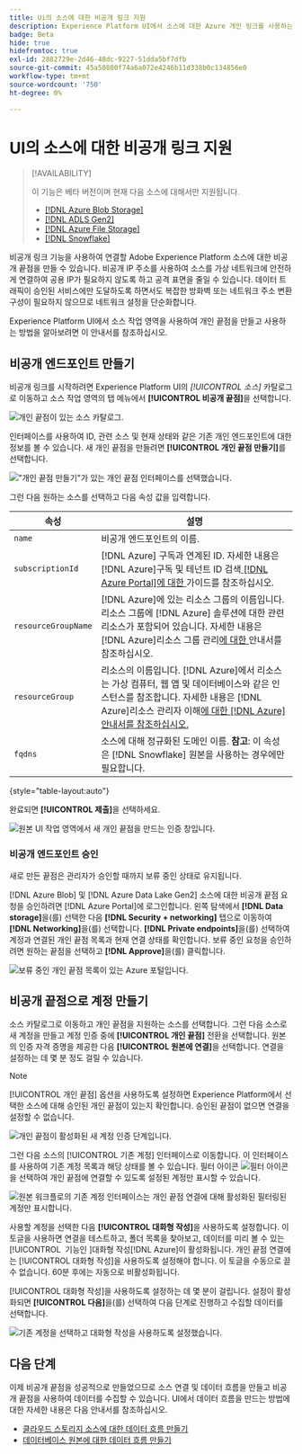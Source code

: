```yaml
---
title: Ui의 소스에 대한 비공개 링크 지원
description: Experience Platform UI에서 소스에 대한 Azure 개인 링크를 사용하는 방법을 알아봅니다.
badge: Beta
hide: true
hidefromtoc: true
exl-id: 2882729e-2d46-48dc-9227-51dda5bf7dfb
source-git-commit: 45a50800f74a6a072e4246b11d338b0c134856e0
workflow-type: tm+mt
source-wordcount: '750'
ht-degree: 0%

---
```


# UI의 소스에 대한 비공개 링크 지원

>[!AVAILABILITY]
>
>이 기능은 베타 버전이며 현재 다음 소스에 대해서만 지원됩니다.
>
>* [[!DNL Azure Blob Storage]](../../connectors/cloud-storage/blob.md)
>* [[!DNL ADLS Gen2]](../../connectors/cloud-storage/adls-gen2.md)
>* [[!DNL Azure File Storage]](../../connectors/cloud-storage/azure-file-storage.md)
>* [[!DNL Snowflake]](../../connectors/databases/snowflake.md)

비공개 링크 기능을 사용하여 연결할 Adobe Experience Platform 소스에 대한 비공개 끝점을 만들 수 있습니다. 비공개 IP 주소를 사용하여 소스를 가상 네트워크에 안전하게 연결하여 공용 IP가 필요하지 않도록 하고 공격 표면을 줄일 수 있습니다. 데이터 트래픽이 승인된 서비스에만 도달하도록 하면서도 복잡한 방화벽 또는 네트워크 주소 변환 구성이 필요하지 않으므로 네트워크 설정을 단순화합니다.

Experience Platform UI에서 소스 작업 영역을 사용하여 개인 끝점을 만들고 사용하는 방법을 알아보려면 이 안내서를 참조하십시오.

## 비공개 엔드포인트 만들기

비공개 링크를 시작하려면 Experience Platform UI의 *[!UICONTROL 소스]* 카탈로그로 이동하고 소스 작업 영역의 탭 메뉴에서 **[!UICONTROL 비공개 끝점]**&#x200B;을 선택합니다.

![개인 끝점이 있는 소스 카탈로그.](../../images/tutorials/private-links/catalog.png)

인터페이스를 사용하여 ID, 관련 소스 및 현재 상태와 같은 기존 개인 엔드포인트에 대한 정보를 볼 수 있습니다. 새 개인 끝점을 만들려면 **[!UICONTROL 개인 끝점 만들기]**&#x200B;를 선택합니다.

![&quot;개인 끝점 만들기&quot;가 있는 개인 끝점 인터페이스를 선택했습니다.](../../images/tutorials/private-links/private-endpoints.png)

그런 다음 원하는 소스를 선택하고 다음 속성 값을 입력합니다.

| 속성 | 설명 |
| --- | --- |
| `name` | 비공개 엔드포인트의 이름. |
| `subscriptionId` | [!DNL Azure] 구독과 연계된 ID. 자세한 내용은 [!DNL Azure]구독 및 테넌트 ID 검색[ [!DNL Azure Portal]에 대한 ](https://learn.microsoft.com/en-us/azure/azure-portal/get-subscription-tenant-id) 가이드를 참조하십시오. |
| `resourceGroupName` | [!DNL Azure]에 있는 리소스 그룹의 이름입니다. 리소스 그룹에 [!DNL Azure] 솔루션에 대한 관련 리소스가 포함되어 있습니다. 자세한 내용은 [!DNL Azure]리소스 그룹 관리[에 대한 ](https://learn.microsoft.com/en-us/azure/azure-resource-manager/management/manage-resource-groups-portal) 안내서를 참조하십시오. |
| `resourceGroup` | 리소스의 이름입니다. [!DNL Azure]에서 리소스는 가상 컴퓨터, 웹 앱 및 데이터베이스와 같은 인스턴스를 참조합니다. 자세한 내용은 [!DNL Azure]리소스 관리자 이해[에 대한  [!DNL Azure]  안내서를 참조하십시오.](https://learn.microsoft.com/en-us/azure/azure-resource-manager/management/overview) |
| `fqdns` | 소스에 대해 정규화된 도메인 이름. **참고**: 이 속성은 [!DNL Snowflake] 원본을 사용하는 경우에만 필요합니다. |

{style="table-layout:auto"}

완료되면 **[!UICONTROL 제출]**&#x200B;을 선택하세요.

![원본 UI 작업 영역에서 새 개인 끝점을 만드는 인증 창입니다.](../../images/tutorials/private-links/create-private-endpoint.png)

### 비공개 엔드포인트 승인

새로 만든 끝점은 관리자가 승인할 때까지 보류 중인 상태로 유지됩니다.

[!DNL Azure Blob] 및 [!DNL Azure Data Lake Gen2] 소스에 대한 비공개 끝점 요청을 승인하려면 [!DNL Azure Portal]에 로그인합니다. 왼쪽 탐색에서 **[!DNL Data storage]**&#x200B;을(를) 선택한 다음 **[!DNL Security + networking]** 탭으로 이동하여 **[!DNL Networking]**&#x200B;을(를) 선택합니다. **[!DNL Private endpoints]**&#x200B;을(를) 선택하여 계정과 연결된 개인 끝점 목록과 현재 연결 상태를 확인합니다. 보류 중인 요청을 승인하려면 원하는 끝점을 선택하고 **[!DNL Approve]**&#x200B;을(를) 클릭합니다.

![보류 중인 개인 끝점 목록이 있는 Azure 포털입니다.](../../images/tutorials/private-links/azure.png)

## 비공개 끝점으로 계정 만들기

소스 카탈로그로 이동하고 개인 끝점을 지원하는 소스를 선택합니다. 그런 다음 소스로 새 계정을 만들고 계정 인증 중에 **[!UICONTROL 개인 끝점]** 전환을 선택합니다. 원본의 인증 자격 증명을 제공한 다음 **[!UICONTROL 원본에 연결]**&#x200B;을 선택합니다. 연결을 설정하는 데 몇 분 정도 걸릴 수 있습니다.

>[!NOTE]
>
>[!UICONTROL 개인 끝점] 옵션을 사용하도록 설정하면 Experience Platform에서 선택한 소스에 대해 승인된 개인 끝점이 있는지 확인합니다. 승인된 끝점이 없으면 연결을 설정할 수 없습니다.

![개인 끝점이 활성화된 새 계정 인증 단계입니다.](../../images/tutorials/private-links/new-account.png)

그런 다음 소스의 [!UICONTROL 기존 계정] 인터페이스로 이동합니다. 이 인터페이스를 사용하여 기존 계정 목록과 해당 상태를 볼 수 있습니다. 필터 아이콘 ![필터 아이콘](../../../images/icons/filter.png)을 선택하여 개인 끝점에 연결할 수 있도록 설정된 계정만 표시할 수 있습니다.

![원본 워크플로의 기존 계정 인터페이스는 개인 끝점 연결에 대해 활성화된 필터링된 계정만 표시합니다.](../../images/tutorials/private-links/existing-private-endpoints.png)

사용할 계정을 선택한 다음 **[!UICONTROL 대화형 작성]**&#x200B;을 사용하도록 설정합니다. 이 토글을 사용하면 연결을 테스트하고, 폴더 목록을 찾아보고, 데이터를 미리 볼 수 있는 [!UICONTROL &#x200B; 기능인 &#x200B;]대화형 작성[!DNL Azure]이 활성화됩니다. 개인 끝점 연결에는 [!UICONTROL 대화형 작성]을 사용하도록 설정해야 합니다. 이 토글을 수동으로 끌 수 없습니다. 60분 후에는 자동으로 비활성화됩니다.

[!UICONTROL 대화형 작성]을 사용하도록 설정하는 데 몇 분이 걸립니다. 설정이 활성화되면 **[!UICONTROL 다음]**&#x200B;을(를) 선택하여 다음 단계로 진행하고 수집할 데이터를 선택합니다.

![기존 계정을 선택하고 대화형 작성을 사용하도록 설정했습니다.](../../images/tutorials/private-links/interactive-authoring.png)

## 다음 단계

이제 비공개 끝점을 성공적으로 만들었으므로 소스 연결 및 데이터 흐름을 만들고 비공개 끝점을 사용하여 데이터를 수집할 수 있습니다. UI에서 데이터 흐름을 만드는 방법에 대한 자세한 내용은 다음 안내서를 참조하십시오.

* [클라우드 스토리지 소스에 대한 데이터 흐름 만들기](../ui/dataflow/batch/cloud-storage.md)
* [데이터베이스 원본에 대한 데이터 흐름 만들기](../ui/dataflow/databases.md)

